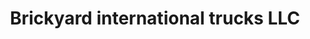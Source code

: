 ---
title: "Brickyard international trucks LLC"
url: /indianapolis/brickyard-international-trucks-llc/
shop: car
---